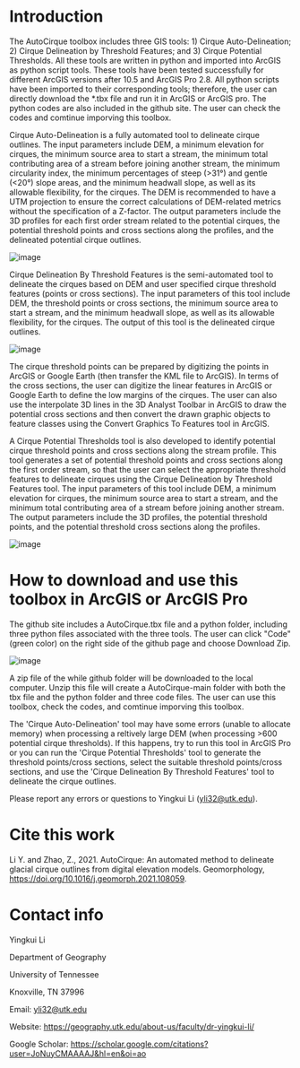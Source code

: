 # Introduction
The AutoCirque toolbox includes three GIS tools: 1) Cirque Auto-Delineation; 2) Cirque Delineation by Threshold Features; and 3) Cirque Potential Thresholds. All these tools are written in python and imported into ArcGIS as python script tools. These tools have been tested successfully for different ArcGIS versions after 10.5 and ArcGIS Pro 2.8. All python scripts have been imported to their corresponding tools; therefore, the user can directly download the *.tbx file and run it in ArcGIS or ArcGIS pro. The python codes are also included in the github site. The user can check the codes and comtinue imporving this toolbox. 

Cirque Auto-Delineation is a fully automated tool to delineate cirque outlines. The input parameters include DEM, a minimum elevation for cirques, the minimum source area to start a stream, the minimum total contributing area of a stream before joining another stream, the minimum circularity index, the minimum percentages of steep (>31°) and gentle (<20°) slope areas, and the minimum headwall slope, as well as its allowable flexibility, for the cirques. The DEM is recommended to have a UTM projection to ensure the correct calculations of DEM-related metrics without the specification of a Z-factor. The output parameters include the 3D profiles for each first order stream related to the potential cirques, the potential threshold points and cross sections along the profiles, and the delineated potential cirque outlines. 

![image](https://user-images.githubusercontent.com/24683137/140794960-6bcc276d-616e-414b-841c-d5d354537c7d.png)

Cirque Delineation By Threshold Features is the semi-automated tool to delineate the cirques based on DEM and user specified cirque threshold features (points or cross sections). The input parameters of this tool include DEM, the threshold points or cross sections, the minimum source area to start a stream, and the minimum headwall slope, as well as its allowable flexibility, for the cirques. The output of this tool is the delineated cirque outlines.

![image](https://user-images.githubusercontent.com/24683137/140795153-174b2e8f-c374-4877-88a0-4e08a5b3034e.png)

The cirque threshold points can be prepared by digitizing the points in ArcGIS or Google Earth (then transfer the KML file to ArcGIS). In terms of the cross sections, the user can digitize the linear features in ArcGIS or Google Earth to define the low margins of the cirques. The user can also use the interpolate 3D lines in the 3D Analyst Toolbar in ArcGIS to draw the potential cross sections and then convert the drawn graphic objects to feature classes using the Convert Graphics To Features tool in ArcGIS. 

A Cirque Potential Thresholds tool is also developed to identify potential cirque threshold points and cross sections along the stream profile. This tool generates a set of potential threshold points and cross sections along the first order stream, so that the user can select the appropriate threshold features to delineate cirques using the Cirque Delineation by Threshold Features tool. The input parameters of this tool include DEM, a minimum elevation for cirques, the minimum source area to start a stream, and the minimum total contributing area of a stream before joining another stream. The output parameters include the 3D profiles, the potential threshold points, and the potential threshold cross sections along the profiles.

![image](https://user-images.githubusercontent.com/24683137/140795019-bc30437d-7b92-4070-beaa-dc1b8103d471.png)

# How to download and use this toolbox in ArcGIS or ArcGIS Pro
The github site includes a AutoCirque.tbx file and a python folder, including three python files associated with the three tools. The user can click "Code" (green color) on the right side of the github page and choose Download Zip.

![image](https://user-images.githubusercontent.com/24683137/140193749-35671a0e-2664-4bca-b487-a1e2f071fc36.png)

A zip file of the while github folder will be downloaded to the local computer. Unzip this file will create a AutoCirque-main folder with both the tbx file and the python folder and three code files. The user can use this toolbox, check the codes, and comtinue imporving this toolbox.

The 'Cirque Auto-Delineation' tool may have some errors (unable to allocate memory) when processing a reltively large DEM (when processing >600 potential cirque thresholds). If this happens, try to run this tool in ArcGIS Pro or you can run the 'Cirque Potential Thresholds' tool to generate the threshold points/cross sections, select the suitable threshold points/cross sections, and use the 'Cirque Delineation By Threshold Features' tool to delineate the cirque outlines. 

Please report any errors or questions to Yingkui Li (yli32@utk.edu).

# Cite this work
Li Y. and Zhao, Z., 2021. AutoCirque: An automated method to delineate glacial cirque outlines from digital elevation models. Geomorphology, https://doi.org/10.1016/j.geomorph.2021.108059.

# Contact info
Yingkui Li

Department of Geography

University of Tennessee

Knoxville, TN 37996

Email: yli32@utk.edu

Website: https://geography.utk.edu/about-us/faculty/dr-yingkui-li/

Google Scholar: https://scholar.google.com/citations?user=JoNuyCMAAAAJ&hl=en&oi=ao

